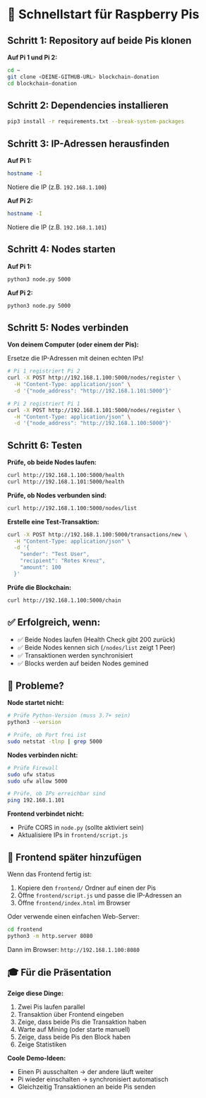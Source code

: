# 🚀 Schnellstart für Raspberry Pis

## Schritt 1: Repository auf beide Pis klonen

**Auf Pi 1 und Pi 2:**

```bash
cd ~
git clone <DEINE-GITHUB-URL> blockchain-donation
cd blockchain-donation
```

## Schritt 2: Dependencies installieren

```bash
pip3 install -r requirements.txt --break-system-packages
```

## Schritt 3: IP-Adressen herausfinden

**Auf Pi 1:**

```bash
hostname -I
```

Notiere die IP (z.B. `192.168.1.100`)

**Auf Pi 2:**

```bash
hostname -I
```

Notiere die IP (z.B. `192.168.1.101`)

## Schritt 4: Nodes starten

**Auf Pi 1:**

```bash
python3 node.py 5000
```

**Auf Pi 2:**

```bash
python3 node.py 5000
```

## Schritt 5: Nodes verbinden

**Von deinem Computer (oder einem der Pis):**

Ersetze die IP-Adressen mit deinen echten IPs!

```bash
# Pi 1 registriert Pi 2
curl -X POST http://192.168.1.100:5000/nodes/register \
  -H "Content-Type: application/json" \
  -d '{"node_address": "http://192.168.1.101:5000"}'

# Pi 2 registriert Pi 1
curl -X POST http://192.168.1.101:5000/nodes/register \
  -H "Content-Type: application/json" \
  -d '{"node_address": "http://192.168.1.100:5000"}'
```

## Schritt 6: Testen

**Prüfe, ob beide Nodes laufen:**

```bash
curl http://192.168.1.100:5000/health
curl http://192.168.1.101:5000/health
```

**Prüfe, ob Nodes verbunden sind:**

```bash
curl http://192.168.1.100:5000/nodes/list
```

**Erstelle eine Test-Transaktion:**

```bash
curl -X POST http://192.168.1.100:5000/transactions/new \
  -H "Content-Type: application/json" \
  -d '{
    "sender": "Test User",
    "recipient": "Rotes Kreuz",
    "amount": 100
  }'
```

**Prüfe die Blockchain:**

```bash
curl http://192.168.1.100:5000/chain
```

## ✅ Erfolgreich, wenn:

- ✅ Beide Nodes laufen (Health Check gibt 200 zurück)
- ✅ Beide Nodes kennen sich (`/nodes/list` zeigt 1 Peer)
- ✅ Transaktionen werden synchronisiert
- ✅ Blocks werden auf beiden Nodes gemined

## 🐛 Probleme?

**Node startet nicht:**

```bash
# Prüfe Python-Version (muss 3.7+ sein)
python3 --version

# Prüfe, ob Port frei ist
sudo netstat -tlnp | grep 5000
```

**Nodes verbinden nicht:**

```bash
# Prüfe Firewall
sudo ufw status
sudo ufw allow 5000

# Prüfe, ob IPs erreichbar sind
ping 192.168.1.101
```

**Frontend verbindet nicht:**

- Prüfe CORS in `node.py` (sollte aktiviert sein)
- Aktualisiere IPs in `frontend/script.js`

## 📱 Frontend später hinzufügen

Wenn das Frontend fertig ist:

1. Kopiere den `frontend/` Ordner auf einen der Pis
2. Öffne `frontend/script.js` und passe die IP-Adressen an
3. Öffne `frontend/index.html` im Browser

Oder verwende einen einfachen Web-Server:

```bash
cd frontend
python3 -m http.server 8080
```

Dann im Browser: `http://192.168.1.100:8080`

## 🎓 Für die Präsentation

**Zeige diese Dinge:**

1. Zwei Pis laufen parallel
2. Transaktion über Frontend eingeben
3. Zeige, dass beide Pis die Transaktion haben
4. Warte auf Mining (oder starte manuell)
5. Zeige, dass beide Pis den Block haben
6. Zeige Statistiken

**Coole Demo-Ideen:**

- Einen Pi ausschalten → der andere läuft weiter
- Pi wieder einschalten → synchronisiert automatisch
- Gleichzeitig Transaktionen an beide Pis senden
